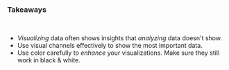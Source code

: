 ### Takeaways

<br>

* *Visualizing* data often shows insights that *analyzing* data doesn't show.
* Use visual channels effectively to show the most important data.
* Use color carefully to *enhance* your visualizations. Make sure they still work in black & white.